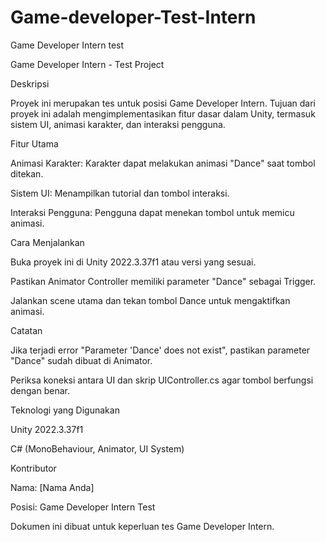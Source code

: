 # Game-developer-Test-Intern
Game Developer Intern test

Game Developer Intern - Test Project

Deskripsi

Proyek ini merupakan tes untuk posisi Game Developer Intern. Tujuan dari proyek ini adalah mengimplementasikan fitur dasar dalam Unity, termasuk sistem UI, animasi karakter, dan interaksi pengguna.

Fitur Utama

Animasi Karakter: Karakter dapat melakukan animasi "Dance" saat tombol ditekan.

Sistem UI: Menampilkan tutorial dan tombol interaksi.

Interaksi Pengguna: Pengguna dapat menekan tombol untuk memicu animasi.

Cara Menjalankan

Buka proyek ini di Unity 2022.3.37f1 atau versi yang sesuai.

Pastikan Animator Controller memiliki parameter "Dance" sebagai Trigger.

Jalankan scene utama dan tekan tombol Dance untuk mengaktifkan animasi.

Catatan

Jika terjadi error "Parameter 'Dance' does not exist", pastikan parameter "Dance" sudah dibuat di Animator.

Periksa koneksi antara UI dan skrip UIController.cs agar tombol berfungsi dengan benar.

Teknologi yang Digunakan

Unity 2022.3.37f1

C# (MonoBehaviour, Animator, UI System)

Kontributor

Nama: [Nama Anda]

Posisi: Game Developer Intern Test

Dokumen ini dibuat untuk keperluan tes Game Developer Intern.
